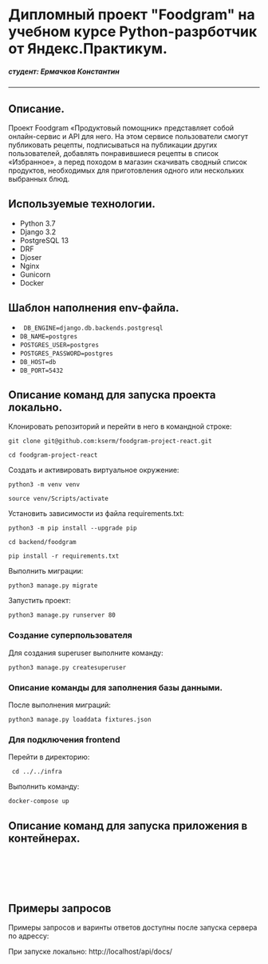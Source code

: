 # Дипломный проект "Foodgram" на учебном курсе Python-разрботчик от Яндекс.Практикум.
##### студент: Ермачков Константин

____________________________________________
## **Описание.**
Проект Foodgram «Продуктовый помощник» представляет собой онлайн-сервис и API для него. На этом сервисе пользователи смогут публиковать рецепты, подписываться на публикации других пользователей, добавлять понравившиеся рецепты в список «Избранное», а перед походом в магазин скачивать сводный список продуктов, необходимых для приготовления одного или нескольких выбранных блюд.

## **Используемые технологии.**
- Python 3.7
- Django 3.2
- PostgreSQL 13
- DRF
- Djoser
- Nginx
- Gunicorn
- Docker

## **Шаблон наполнения env-файла.**
- ``` DB_ENGINE=django.db.backends.postgresql```
- ```DB_NAME=postgres```
- ```POSTGRES_USER=postgres```
- ```POSTGRES_PASSWORD=postgres```
- ```DB_HOST=db```
- ```DB_PORT=5432```

## **Описание команд для запуска проекта локально.**
Клонировать репозиторий и перейти в него в командной строке:

```
git clone git@github.com:kserm/foodgram-project-react.git
```

```
cd foodgram-project-react
```

Cоздать и активировать виртуальное окружение:

```
python3 -m venv venv
```

```
source venv/Scripts/activate
```

Установить зависимости из файла requirements.txt:

```
python3 -m pip install --upgrade pip
```

```
cd backend/foodgram
```
```
pip install -r requirements.txt
```

Выполнить миграции:

```
python3 manage.py migrate
```

Запустить проект:

```
python3 manage.py runserver 80
```

### **Создание суперпользователя**
Для создания superuser выполните команду:
```
python3 manage.py createsuperuser
```
### **Описание команды для заполнения базы данными.**
После выполнения миграций:
```
python3 manage.py loaddata fixtures.json
```

### **Для подключения frontend**
Перейти в директорию:
```
 cd ../../infra
```
Выполнить команду:
```
docker-compose up
```

## **Описание команд для запуска приложения в контейнерах.**


</br>
</br>
</br>
</br>


## **Примеры запросов**
Примеры запросов и варинты ответов доступны после запуска сервера по адрессу:

При запуске локально:
http://localhost/api/docs/